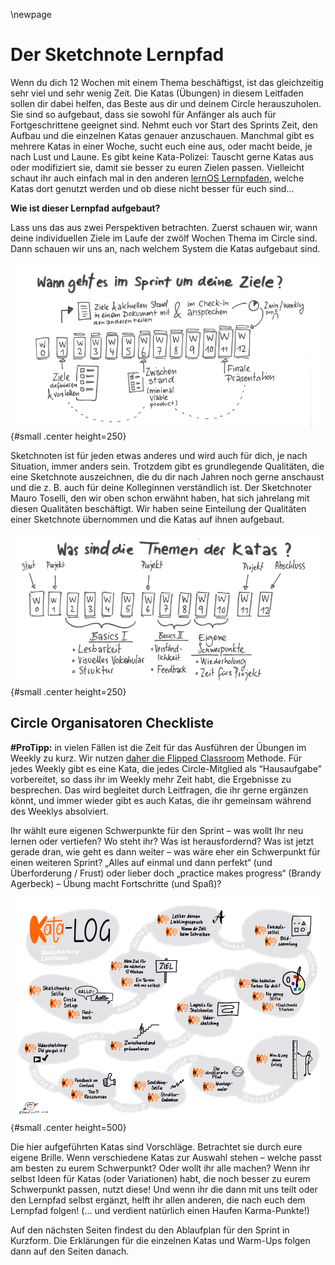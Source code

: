 \newpage

# Der Sketchnote Lernpfad

Wenn du dich 12 Wochen mit einem Thema beschäftigst, ist das gleichzeitig sehr viel und sehr wenig Zeit. Die Katas (Übungen) in diesem Leitfaden sollen dir dabei helfen, das Beste aus dir und deinem Circle herauszuholen. Sie sind so aufgebaut, dass sie sowohl für Anfänger als auch für Fortgeschrittene geeignet sind. Nehmt euch vor Start des Sprints Zeit, den Aufbau und die einzelnen Katas genauer anzuschauen. Manchmal gibt es mehrere Katas in einer Woche, sucht euch eine aus, oder macht beide, je nach Lust und Laune. Es gibt keine Kata-Polizei: Tauscht gerne Katas aus oder modifiziert sie, damit sie besser zu euren Zielen passen. Vielleicht schaut ihr auch einfach mal in den anderen [lernOS Lernpfaden](https://github.com/cogneon/), welche Katas dort genutzt werden und ob diese nicht besser für euch sind...

**Wie ist dieser Lernpfad aufgebaut?**

Lass uns das aus zwei Perspektiven betrachten. Zuerst schauen wir, wann deine individuellen Ziele im Laufe der zwölf Wochen Thema im Circle sind. Dann schauen wir uns an, nach welchem System die Katas aufgebaut sind.

![Sketchnote Learning Path (Pt. 1) by Karl Damke CC-BY](sketchnotes/sketchnote_learning_path_01.png){#small .center height=250}

Sketchnoten ist für jeden etwas anderes und wird auch für dich, je nach Situation, immer anders sein. Trotzdem gibt es grundlegende Qualitäten, die eine Sketchnote auszeichnen, die du dir nach Jahren noch gerne anschaust und die z. B. auch für deine Kolleginnen verständlich ist. Der Sketchnoter Mauro Toselli, den wir oben schon erwähnt haben, hat sich jahrelang mit diesen Qualitäten beschäftigt. Wir haben seine Einteilung der Qualitäten einer Sketchnote übernommen und die Katas auf ihnen aufgebaut. 

![Sketchnote Learning Path (Pt. 2) by Karl Damke CC-BY](sketchnotes/sketchnote_learning_path_02.png){#small .center height=250}

## Circle Organisatoren Checkliste

**#ProTipp:** in vielen Fällen ist die Zeit für das Ausführen der Übungen im Weekly zu kurz. Wir nutzen [daher die Flipped Classroom](https://en.wikipedia.org/wiki/Flipped_classroom) Methode. Für jedes Weekly gibt es eine Kata, die jedes Circle-Mitglied als “Hausaufgabe” vorbereitet, so dass ihr im Weekly mehr Zeit habt, die Ergebnisse zu besprechen. Das wird begleitet durch Leitfragen, die ihr gerne ergänzen könnt, und immer wieder gibt es auch Katas, die ihr gemeinsam während des Weeklys absolviert.

Ihr wählt eure eigenen Schwerpunkte für den Sprint – was wollt Ihr neu lernen oder vertiefen? Wo steht ihr? Was ist herausfordernd? Was ist jetzt gerade dran, wie geht es dann weiter – was wäre eher ein Schwerpunkt für einen weiteren Sprint? „Alles auf einmal und dann perfekt“ (und Überforderung / Frust) oder lieber doch „practice makes progress“ (Brandy Agerbeck) – Übung macht Fortschritte (und Spaß)?

![Kata-Log by @DenkFlowRR CC-BY](sketchnotes/kata_log.png){#small .center height=500}

Die hier aufgeführten Katas sind Vorschläge. Betrachtet sie durch eure eigene Brille. Wenn verschiedene Katas zur Auswahl stehen – welche passt am besten zu eurem Schwerpunkt? Oder wollt ihr alle machen? Wenn ihr selbst Ideen für Katas (oder Variationen) habt, die noch besser zu eurem Schwerpunkt passen, nutzt diese! Und wenn ihr die dann mit uns teilt oder den Lernpfad selbst ergänzt, helft ihr allen anderen, die nach euch dem Lernpfad folgen! (... und verdient natürlich einen Haufen Karma-Punkte!)

Auf den nächsten Seiten findest du den Ablaufplan für den Sprint in Kurzform. Die Erklärungen für die einzelnen Katas und Warm-Ups folgen dann auf den Seiten danach.